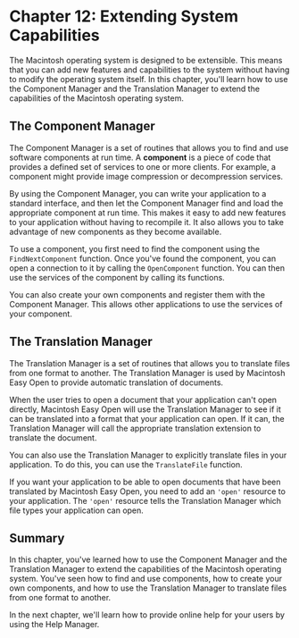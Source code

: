 # Chapter 12: Extending System Capabilities

The Macintosh operating system is designed to be extensible. This means that you can add new features and capabilities to the system without having to modify the operating system itself. In this chapter, you'll learn how to use the Component Manager and the Translation Manager to extend the capabilities of the Macintosh operating system.

## The Component Manager

The Component Manager is a set of routines that allows you to find and use software components at run time. A **component** is a piece of code that provides a defined set of services to one or more clients. For example, a component might provide image compression or decompression services.

By using the Component Manager, you can write your application to a standard interface, and then let the Component Manager find and load the appropriate component at run time. This makes it easy to add new features to your application without having to recompile it. It also allows you to take advantage of new components as they become available.

To use a component, you first need to find the component using the `FindNextComponent` function. Once you've found the component, you can open a connection to it by calling the `OpenComponent` function. You can then use the services of the component by calling its functions.

You can also create your own components and register them with the Component Manager. This allows other applications to use the services of your component.

## The Translation Manager

The Translation Manager is a set of routines that allows you to translate files from one format to another. The Translation Manager is used by Macintosh Easy Open to provide automatic translation of documents.

When the user tries to open a document that your application can't open directly, Macintosh Easy Open will use the Translation Manager to see if it can be translated into a format that your application can open. If it can, the Translation Manager will call the appropriate translation extension to translate the document.

You can also use the Translation Manager to explicitly translate files in your application. To do this, you can use the `TranslateFile` function.

If you want your application to be able to open documents that have been translated by Macintosh Easy Open, you need to add an `'open'` resource to your application. The `'open'` resource tells the Translation Manager which file types your application can open.

## Summary

In this chapter, you've learned how to use the Component Manager and the Translation Manager to extend the capabilities of the Macintosh operating system. You've seen how to find and use components, how to create your own components, and how to use the Translation Manager to translate files from one format to another.

In the next chapter, we'll learn how to provide online help for your users by using the Help Manager.
